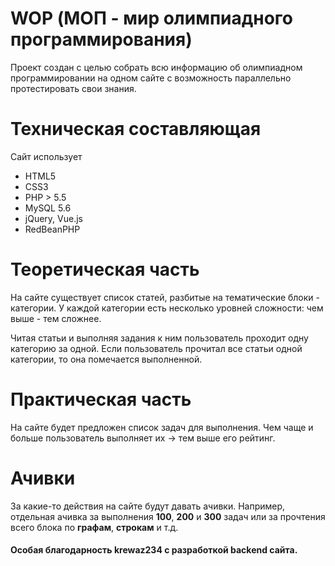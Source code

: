 # WOP (МОП - мир олимпиадного программирования)

Проект создан с целью собрать всю информацию об олимпиадном программировании на одном сайте с возможность параллельно протестировать свои знания.

# Техническая составляющая

Сайт использует
* HTML5
* CSS3
* PHP > 5.5
* MySQL 5.6 
* jQuery, Vue.js
* RedBeanPHP

# Теоретическая часть

На сайте существует список статей, разбитые на тематические блоки - категории. У каждой категории есть несколько уровней сложности: чем выше - тем сложнее.

Читая статьи и выполняя задания к ним пользователь проходит одну категорию за одной. Если пользователь прочитал все статьи одной категории, то она помечается выполненной.

# Практическая часть

На сайте будет предложен список задач для выполнения. Чем чаще и больше пользователь выполняет их -> тем выше его рейтинг.

# Ачивки

За какие-то действия на сайте будут давать ачивки. Например, отдельная ачивка за выполнения **100**, **200** и **300** задач или за прочтения всего блока по **графам**, **строкам** и т.д.

#### Особая благодарность krewaz234 с разработкой backend сайта.

